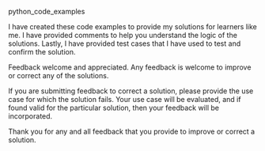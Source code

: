 python_code_examples

I have created these code examples to provide my solutions for learners like me.
I have provided comments to help you understand the logic of the solutions.
Lastly, I have provided test cases that I have used to test and confirm the solution.

Feedback welcome and appreciated.
Any feedback is welcome to improve or correct any of the solutions.

If you are submitting feedback to correct a solution, please provide the use case for which the solution fails.
Your use case will be evaluated, and if found valid for the particular solution, then your feedback will be 
incorporated.

Thank you for any and all feedback that you provide to improve or correct a solution.
